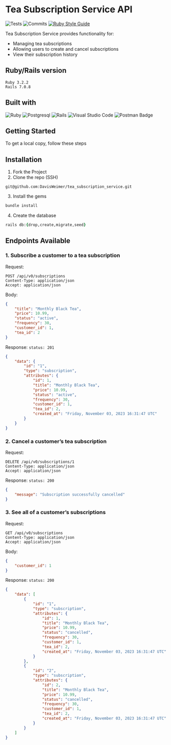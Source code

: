 # Tea Subscription Service API
![Tests](https://badgen.net/badge/tests/passing/green?icon=github)
![Commits](https://badgen.net/github/last-commit/DavisWeimer/tea_subscription_service?icon=github)
[![Ruby Style Guide](https://img.shields.io/badge/code_style-rubocop-brightgreen.svg)](https://github.com/rubocop/rubocop)

Tea Subscription Service provides functionality for: 
- Managing tea subscriptions
- Allowing users to create and cancel subscriptions
- View their subscription history

## Ruby/Rails version<br>
`Ruby 3.2.2`<br>
`Rails 7.0.8`

## Built with<br>
![Ruby](https://img.shields.io/badge/ruby-%23CC342D.svg?style=for-the-badge&logo=ruby&logoColor=white)
![Postgresql](https://img.shields.io/badge/PostgreSQL-316192?style=for-the-badge&logo=postgresql&logoColor=white)
![Rails](https://img.shields.io/badge/rails-%23CC0000.svg?style=for-the-badge&logo=ruby-on-rails&logoColor=white)
![Visual Studio Code](https://img.shields.io/badge/Visual%20Studio%20Code-0078d7.svg?style=for-the-badge&logo=visual-studio-code&logoColor=white)
![Postman Badge](https://img.shields.io/badge/Postman-FF6C37?logo=postman&logoColor=fff&style=for-the-badge)

Getting Started
-------------
To get a local copy, follow these steps

## <b>Installation</b>

1. Fork the Project
2. Clone the repo (SSH) 
```shell 
git@github.com:DavisWeimer/tea_subscription_service.git 
```
3. Install the gems
```ruby
bundle install
```
4. Create the database
```ruby
rails db:{drop,create,migrate,seed}
```

## <b>Endpoints Available</b>
### 1. Subscribe a customer to a tea subscription
Request:
```shell
POST /api/v0/subscriptions
Content-Type: application/json
Accept: application/json
```
Body:
```json
{
    "title": "Monthly Black Tea",
    "price": 10.99,
    "status": "active",
    "frequency": 30,
    "customer_id": 1,
    "tea_id": 2
}
```
Response: `status: 201`
```json
{
    "data": {
        "id": "1",
        "type": "subscription",
        "attributes": {
            "id": 1,
            "title": "Monthly Black Tea",
            "price": 10.99,
            "status": "active",
            "frequency": 30,
            "customer_id": 1,
            "tea_id": 2,
            "created_at": "Friday, November 03, 2023 16:31:47 UTC"
        }
    }
}
```

### 2. Cancel a customer’s tea subscription
Request:
```shell
DELETE /api/v0/subscriptions/1
Content-Type: application/json
Accept: application/json
```
Response: `status: 200`
```json
{
    "message": "Subscription successfully cancelled"
}
```

### 3. See all of a customer’s subscriptions
Request:
```shell
GET /api/v0/subscriptions
Content-Type: application/json
Accept: application/json
```
Body:
```json
{
    "customer_id": 1
}
```
Response: `status: 200`
```json
{
    "data": [
        {
            "id": "1",
            "type": "subscription",
            "attributes": {
                "id": 1,
                "title": "Monthly Black Tea",
                "price": 10.99,
                "status": "cancelled",
                "frequency": 30,
                "customer_id": 1,
                "tea_id": 2,
                "created_at": "Friday, November 03, 2023 16:31:47 UTC"
            }
        },
        {
            "id": "2",
            "type": "subscription",
            "attributes": {
                "id": 2,
                "title": "Monthly Black Tea",
                "price": 10.99,
                "status": "cancelled",
                "frequency": 30,
                "customer_id": 1,
                "tea_id": 2,
                "created_at": "Friday, November 03, 2023 16:31:47 UTC"
            }
        }
    ]
}
```
